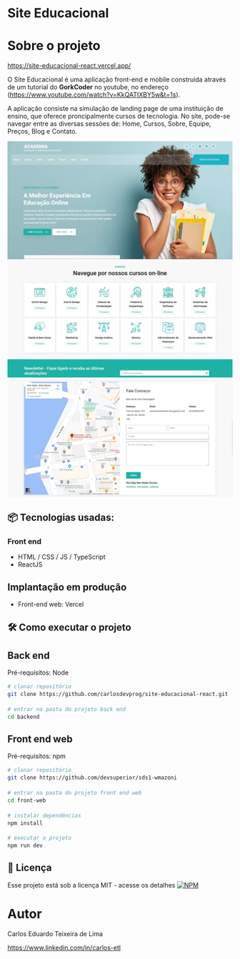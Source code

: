 # Site Educacional 


# Sobre o projeto

https://site-educacional-react.vercel.app/

O Site Educacional é uma aplicação front-end e mobile construída através de um tutorial do **GorkCoder** no youtube, no endereço (https://www.youtube.com/watch?v=KkQATIXBY5w&t=1s).

A aplicação consiste na simulação de landing page de uma instituição de ensino, que oferece proncipalmente cursos de tecnologia. No site, pode-se navegar entre as diversas sessões de: Home, Cursos, Sobre, Equipe, Preços, Blog e Contato. 

![](https://github.com/carlosdevprog/urls-de-imagens/blob/master/assets/site-educacional-react/Screenshot_1.jpg?raw=true)
![](https://github.com/carlosdevprog/urls-de-imagens/blob/master/assets/site-educacional-react/Screenshot_2.jpg?raw=true)
![](https://github.com/carlosdevprog/urls-de-imagens/blob/master/assets/site-educacional-react/Screenshot_3.jpg?raw=truehttps://github.com/carlosdevprog/urls-de-imagens/blob/master/assets/site-educacional-react/Screenshot_3.jpg?raw=true)

## 📦 Tecnologias usadas:

### Front end
- HTML / CSS / JS / TypeScript
- ReactJS

## Implantação em produção
- Front-end web: Vercel

## 🛠️ Como executar o projeto

## Back end
Pré-requisitos: Node

```bash
# clonar repositório
git clone https://github.com/carlosdevprog/site-educacional-react.git

# entrar na pasta do projeto back end
cd backend


```

## Front end web
Pré-requisitos: npm
```bash
# clonar repositório
git clone https://github.com/devsuperior/sds1-wmazoni

# entrar na pasta do projeto front end web
cd front-web

# instalar dependências
npm install

# executar o projeto
npm run dev
```

## 📄 Licença

Esse projeto está sob a licença MIT - acesse os detalhes [![NPM](https://img.shields.io/npm/l/react)](https://github.com/carlosdevprog/site-educacional-react/blob/master/LICENSE)

# Autor

Carlos Eduardo Teixeira de Lima

https://www.linkedin.com/in/carlos-etl
